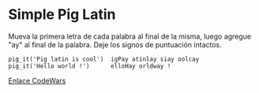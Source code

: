 # Simple Pig Latin

Mueva la primera letra de cada palabra al final de la misma, luego agregue "ay" al final de la palabra. Deje los signos de puntuación intactos.

```
pig_it('Pig latin is cool')  igPay atinlay siay oolcay
pig_it('Hello world !')      elloHay orldway !
```

[Enlace CodeWars](https://www.codewars.com/kata/520b9d2ad5c005041100000f/train/python)
